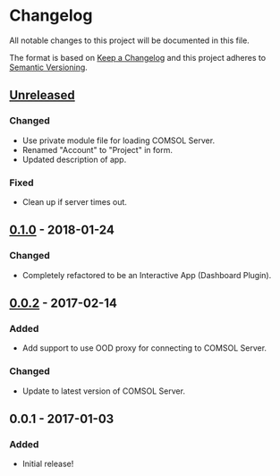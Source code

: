# Changelog
All notable changes to this project will be documented in this file.

The format is based on [Keep a Changelog](http://keepachangelog.com/en/1.0.0/)
and this project adheres to [Semantic Versioning](http://semver.org/spec/v2.0.0.html).

## [Unreleased]
### Changed
- Use private module file for loading COMSOL Server.
- Renamed "Account" to "Project" in form.
- Updated description of app.

### Fixed
- Clean up if server times out.

## [0.1.0] - 2018-01-24
### Changed
- Completely refactored to be an Interactive App (Dashboard Plugin).

## [0.0.2] - 2017-02-14
### Added
- Add support to use OOD proxy for connecting to COMSOL Server.

### Changed
- Update to latest version of COMSOL Server.

## 0.0.1 - 2017-01-03
### Added
- Initial release!

[Unreleased]: https://github.com/OSC/bc_awesim_altasim_quench/compare/v0.1.0...HEAD
[0.1.0]: https://github.com/OSC/bc_awesim_altasim_quench/compare/v0.0.2...v0.1.0
[0.0.2]: https://github.com/OSC/bc_awesim_altasim_quench/compare/v0.0.1...v0.0.2
